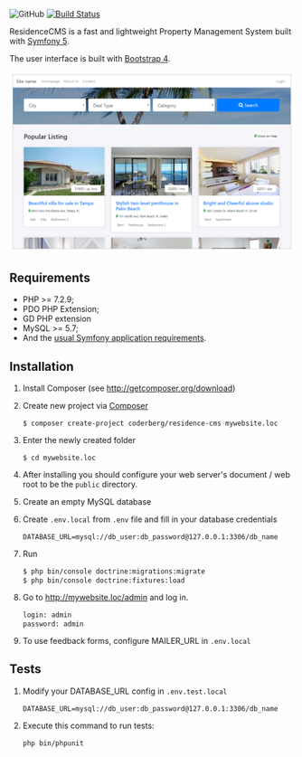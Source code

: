 ![GitHub](https://img.shields.io/github/license/mashape/apistatus.svg) [![Build Status](https://travis-ci.org/Coderberg/ResidenceCMS.svg?branch=master)](https://travis-ci.org/Coderberg/ResidenceCMS)

ResidenceCMS is a fast and lightweight Property Management System built with [Symfony 5][1].

The user interface is built with [Bootstrap 4][2].

![GitHub](https://raw.githubusercontent.com/Coderberg/ResidenceCMS/master/docs/images/screenshot.png)

## Requirements

- PHP >= 7.2.9;
- PDO PHP Extension;
- GD PHP extension
- MySQL >= 5.7;
- And the [usual Symfony application requirements][3].

## Installation

1. Install Composer (see http://getcomposer.org/download)

2. Create new project via [Composer][4]

   ```
   $ composer create-project coderberg/residence-cms mywebsite.loc
   ```
2. Enter the newly created folder

   ```
   $ cd mywebsite.loc
   ```

4. After installing you should configure your web server's document / web root to be the ```public``` directory.

5. Create an empty MySQL database

6. Create ```.env.local``` from ```.env``` file and fill in your database credentials

    ```
    DATABASE_URL=mysql://db_user:db_password@127.0.0.1:3306/db_name
    ```

7. Run

    ```
    $ php bin/console doctrine:migrations:migrate
    $ php bin/console doctrine:fixtures:load
    ```

8. Go to http://mywebsite.loc/admin and log in.

   ```
   login: admin
   password: admin
   ```

9. To use feedback forms, configure MAILER_URL in ```.env.local```

## Tests

1. Modify your DATABASE_URL config in ```.env.test.local```

   ```
   DATABASE_URL=mysql://db_user:db_password@127.0.0.1:3306/db_name
   ```

2. Execute this command to run tests:

   ```
   php bin/phpunit
   ```

[1]: https://symfony.com/
[2]: https://getbootstrap.com
[3]: https://symfony.com/doc/current/reference/requirements.html
[4]: https://getcomposer.org/doc/03-cli.md#create-project
